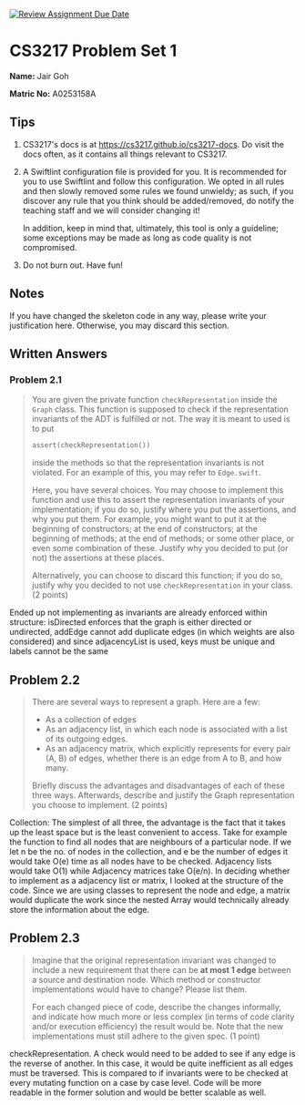 [![Review Assignment Due Date](https://classroom.github.com/assets/deadline-readme-button-24ddc0f5d75046c5622901739e7c5dd533143b0c8e959d652212380cedb1ea36.svg)](https://classroom.github.com/a/Nkz77OlX)
# CS3217 Problem Set 1

**Name:** Jair Goh

**Matric No:** A0253158A

## Tips
1. CS3217's docs is at https://cs3217.github.io/cs3217-docs. Do visit the docs often, as
   it contains all things relevant to CS3217.
2. A Swiftlint configuration file is provided for you. It is recommended for you
   to use Swiftlint and follow this configuration. We opted in all rules and
   then slowly removed some rules we found unwieldy; as such, if you discover
   any rule that you think should be added/removed, do notify the teaching staff
   and we will consider changing it!

   In addition, keep in mind that, ultimately, this tool is only a guideline;
   some exceptions may be made as long as code quality is not compromised.
3. Do not burn out. Have fun!

## Notes
If you have changed the skeleton code in any way, please write your
justification here. Otherwise, you may discard this section.

## Written Answers

### Problem 2.1
> You are given the private function `checkRepresentation` inside the `Graph`
> class. This function is supposed to check if the representation invariants of
> the ADT is fulfilled or not. The way it is meant to used is to put
> ```swift
> assert(checkRepresentation())
> ```
> inside the methods so that the representation invariants is not violated.
> For an example of this, you may refer to `Edge.swift`.
>
> Here, you have several choices. You may choose to implement this function and
> use this to assert the representation invariants of your implementation; if
> you do so, justify where you put the assertions, and why you put them. For
> example, you might want to put it at the beginning of constructors; at the
> end of constructors; at the beginning of methods; at the end of methods; or
> some other place, or even some combination of these. Justify why you decided
> to put (or not) the assertions at these places.
>
> Alternatively, you can choose to discard this function; if you do so, justify
> why you decided to not use `checkRepresentation` in your class. (2 points)

Ended up not implementing as invariants are already enforced within structure:
isDirected enforces that the graph is either directed or undirected,
addEdge cannot add duplicate edges (in which weights are also considered)
and since adjacencyList is used, keys must be unique and labels cannot be the same

## Problem 2.2
> There are several ways to represent a graph. Here are a few:
> - As a collection of edges
> - As an adjacency list, in which each node is associated with a list of its
>   outgoing edges.
> - As an adjacency matrix, which explicitly represents for every pair (A, B)
>   of edges, whether there is an edge from A to B, and how many.
>
> Briefly discuss the advantages and disadvantages of each of these three ways.
> Afterwards, describe and justify the Graph representation you choose to
> implement. (2 points)

Collection: The simplest of all three, the advantage is the fact that it takes up
the least space but is the least convenient to access. Take for example the function to
find all nodes that are neighbours of a particular node. If we let n be the no.
of nodes in the collection, and e be the number of edges it would take O(e) time as all
nodes have to be checked. Adjacency lists would take O(1) while Adjacency matrices take
O(e/n). In deciding whether to implement as a adjacency list or matrix, I looked at the structure
of the code. Since we are using classes to represent the node and edge, a matrix would duplicate
the work since the nested Array would technically already store the information about the edge.

## Problem 2.3
> Imagine that the original representation invariant was changed to include a
> new requirement that there can be **at most 1 edge** between a source and
> destination node. Which method or constructor implementations would have to
> change? Please list them. 
>
> For each changed piece of code, describe the changes informally,
> and indicate how much more or less complex (in terms of code clarity and/or 
> execution efficiency) the result would be. Note that the new implementations 
> must still adhere to the given spec. (1 point)

checkRepresentation. A check would need to be added to see if any edge is the reverse of another.
In this case, it would be quite inefficient as all edges must be traversed. This is compared to if
invariants were to be checked at every mutating function on a case by case level. Code will be more readable
in the former solution and would be better scalable as well.

